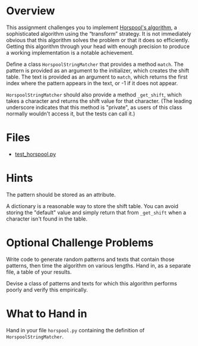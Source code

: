 # Overview
This assignment challenges you to implement [Horspool's algorithm](https://en.wikipedia.org/wiki/Boyer%E2%80%93Moore%E2%80%93Horspool_algorithm), a sophisticated algorithm using the “transform” strategy. It is not immediately obvious that this algorithm solves the problem or that it does so efficiently. Getting this algorithm through your head with enough precision to produce a working implementation is a notable achievement.

Define a class `HorspoolStringMatcher` that provides a method `match`. The pattern is provided as an argument to the initializer, which creates the shift table. The text is provided as an argument to `match`, which returns the first index where the pattern appears in the text, or -1 if it does not appear.

`HorspoolStringMatcher` should also provide a method `_get_shift`, which takes a character and returns the shift value for that character. (The leading underscore indicates that this method is "private", as users of this class normally wouldn't access it, but the tests can call it.)

# Files
* [test_horspool.py](../test/test_horspool.py)

# Hints
The pattern should be stored as an attribute.

A dictionary is a reasonable way to store the shift table. You can avoid storing the "default" value and simply return that from `_get_shift` when a character isn't found in the table.

# Optional Challenge Problems
Write code to generate random patterns and texts that contain those patterns, then time the algorithm on various lengths. Hand in, as a separate file, a table of your results.

Devise a class of patterns and texts for which this algorithm performs poorly and verify this empirically.

# What to Hand in
Hand in your file `horspool.py` containing the definition of `HorspoolStringMatcher`.

